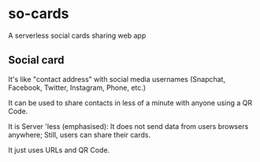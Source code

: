 # so-cards

A serverless social cards sharing web app 

## Social card

It's like "contact address" with social media usernames (Snapchat, Facebook, Twitter, Instagram, Phone, etc.)

It can be used to share contacts in less of a minute with anyone using a QR Code.

It is Server 'less (emphasised): It does not send data from users browsers anywhere; Still, users can share their cards.

It just uses URLs and QR Code.